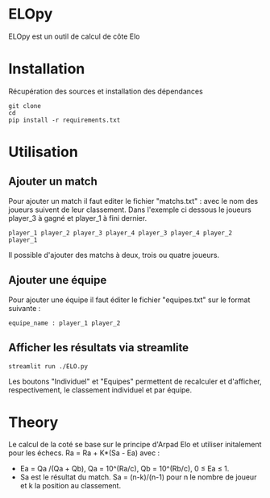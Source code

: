 # ELOpy
ELOpy est un outil de calcul de côte Elo

# Installation 
Récupération des sources et installation des dépendances
```
git clone
cd
pip install -r requirements.txt
```

# Utilisation
## Ajouter un match

Pour ajouter un match il faut editer le fichier "matchs.txt" : avec le nom des joueurs suivent de leur classement. Dans l'exemple ci dessous le joueurs player_3 à gagné et player_1 à fini dernier.
```
player_1 player_2 player_3 player_4 player_3 player_4 player_2 player_1
```
Il possible d'ajouter des matchs à deux, trois ou quatre joueurs.

## Ajouter une équipe

Pour ajouter une équipe il faut éditer le fichier "equipes.txt" sur le format suivante :
```
equipe_name : player_1 player_2
```
## Afficher les résultats via streamlite
```
streamlit run ./ELO.py
```
Les boutons "Individuel" et "Equipes" permettent de recalculer et d'afficher, respectivement, le classement individuel et par équipe.

# Theory

Le calcul de la coté se base sur le principe d'Arpad Elo et utiliser initalement pour les échecs.
Ra = Ra + K*(Sa - Ea) avec :
- Ea = Qa /(Qa + Qb), Qa = 10^(Ra/c), Qb = 10^(Rb/c), 0 ≤ Ea ≤ 1.
- Sa est le résultat du match. Sa = (n-k)/(n-1) pour n le nombre de joueur et k la position au classement.